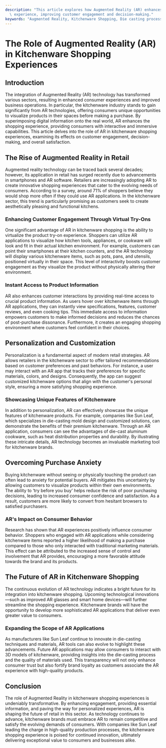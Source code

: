 ```yaml
---
description: "This article explores how Augmented Reality (AR) enhances the kitchenware shopping\
  \ experience, improving customer engagement and decision-making."
keywords: "Augmented Reality, Kitchenware Shopping, Die casting process, Heat dissipation performance"
---
```

# The Role of Augmented Reality (AR) in Kitchenware Shopping Experiences

## Introduction

The integration of Augmented Reality (AR) technology has transformed various sectors, resulting in enhanced consumer experiences and improved business operations. In particular, the kitchenware industry stands to gain significantly from AR technologies, offering consumers unique opportunities to visualize products in their spaces before making a purchase. By superimposing digital information onto the real world, AR enhances the shopping experience, providing consumers with interactive and immersive capabilities. This article delves into the role of AR in kitchenware shopping experiences, examining its effects on customer engagement, decision-making, and overall satisfaction.

## The Rise of Augmented Reality in Retail

Augmented reality technology can be traced back several decades; however, its application in retail has surged recently due to advancements in smartphones and AR software. Retailers are increasingly adopting AR to create innovative shopping experiences that cater to the evolving needs of consumers. According to a survey, around 71% of shoppers believe they would shop more often if they could use AR applications. In the kitchenware sector, this trend is particularly promising as customers seek to create aesthetically pleasing and functional kitchens.

### Enhancing Customer Engagement Through Virtual Try-Ons

One significant advantage of AR in kitchenware shopping is the ability to virtualize the product try-on experience. Shoppers can utilize AR applications to visualize how kitchen tools, appliances, or cookware will look and fit in their actual kitchen environment. For example, customers can point their smartphones at their kitchen counters, and the AR technology will display various kitchenware items, such as pots, pans, and utensils, positioned virtually in their space. This level of interactivity boosts customer engagement as they visualize the product without physically altering their environment.

### Instant Access to Product Information

AR also enhances customer interactions by providing real-time access to crucial product information. As users hover over kitchenware items through AR applications, they can instantly view specifications, features, customer reviews, and even cooking tips. This immediate access to information empowers customers to make informed decisions and reduces the chances of post-purchase dissonance. Furthermore, it creates an engaging shopping environment where customers feel confident in their choices.

## Personalization and Customization

Personalization is a fundamental aspect of modern retail strategies. AR allows retailers in the kitchenware sector to offer tailored recommendations based on customer preferences and past behaviors. For instance, a user may interact with an AR app that tracks their preferences for specific materials, colors, and designs. Consequently, the app can suggest customized kitchenware options that align with the customer's personal style, ensuring a more satisfying shopping experience. 

### Showcasing Unique Features of Kitchenware

In addition to personalization, AR can effectively showcase the unique features of kitchenware products. For example, companies like Sun Leaf, which specializes in die-casting mold design and customized solutions, can demonstrate the benefits of their premium kitchenware. Through an AR application, consumers can see the advantages of die-cast aluminum cookware, such as heat distribution properties and durability. By illustrating these intricate details, AR technology becomes an invaluable marketing tool for kitchenware brands.

## Overcoming Purchase Anxiety

Buying kitchenware without seeing or physically touching the product can often lead to anxiety for potential buyers. AR mitigates this uncertainty by allowing customers to visualize products within their own environments. The ability to ‘try before you buy’ helps reduce the risk of poor purchasing decisions, leading to increased consumer confidence and satisfaction. As a result, customers are more likely to convert from hesitant browsers to satisfied purchasers.

### AR's Impact on Consumer Behavior

Research has shown that AR experiences positively influence consumer behavior. Shoppers who engaged with AR applications while considering kitchenware items reported a higher likelihood of making a purchase compared to those who only interacted with traditional marketing materials. This effect can be attributed to the increased sense of control and involvement that AR provides, encouraging a more favorable attitude towards the brand and its products.

## The Future of AR in Kitchenware Shopping

The continuous evolution of AR technology indicates a bright future for its integration into kitchenware shopping. Upcoming technological innovations—such as improved AR glasses and smart home devices—will further streamline the shopping experience. Kitchenware brands will have the opportunity to develop more sophisticated AR applications that deliver even greater value to consumers. 

### Expanding the Scope of AR Applications

As manufacturers like Sun Leaf continue to innovate in die-casting techniques and materials, AR tools can also evolve to highlight these advancements. Future AR applications may allow consumers to interact with 3D models of kitchenware, providing insights into the die-casting process and the quality of materials used. This transparency will not only enhance consumer trust but also fortify brand loyalty as customers associate the AR experience with high-quality products.

## Conclusion

The role of Augmented Reality in kitchenware shopping experiences is undeniably transformative. By enhancing engagement, providing essential information, and paving the way for personalized experiences, AR is shaping the future of retail in this sector. As technology continues to advance, kitchenware brands must embrace AR to remain competitive and satisfy the evolving demands of consumers. With companies like Sun Leaf leading the charge in high-quality production processes, the kitchenware shopping experience is poised for continued innovation, ultimately delivering exceptional value to consumers and businesses alike.
